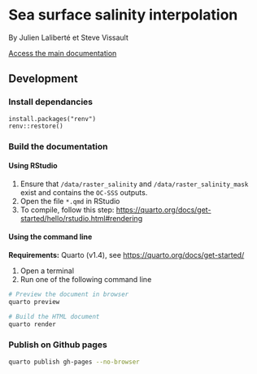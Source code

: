 # Sea surface salinity interpolation 

By Julien Laliberté et Steve Vissault

[Access the main documentation](https://steveviss.github.io/seaSurfaceSalinity-DFO/)

## Development

### Install dependancies

```{R}
install.packages("renv")
renv::restore()
```

### Build the documentation

#### Using RStudio

1. Ensure that `/data/raster_salinity` and `/data/raster_salinity_mask` exist and contains the `OC-SSS` outputs.
2. Open the file `*.qmd` in RStudio
3. To compile, follow this step: https://quarto.org/docs/get-started/hello/rstudio.html#rendering

#### Using the command line

**Requirements:** Quarto (v1.4), see https://quarto.org/docs/get-started/

1. Open a terminal
2. Run one of the following command line

```bash
# Preview the document in browser 
quarto preview 

# Build the HTML document
quarto render 
```

### Publish on Github pages

```bash
quarto publish gh-pages --no-browser
```
